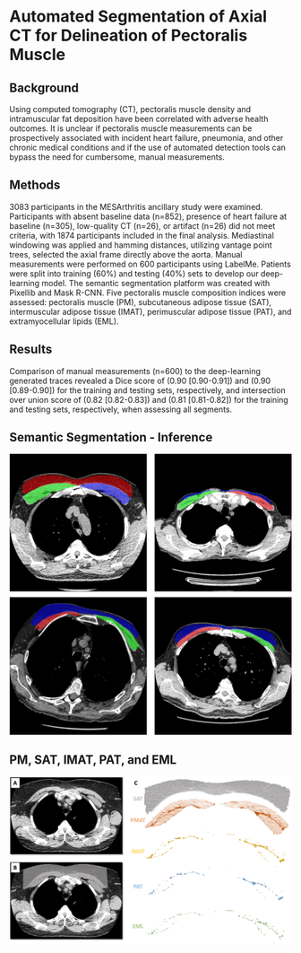 # Automated Segmentation of Axial CT for Delineation of Pectoralis Muscle

## Background
Using computed tomography (CT), pectoralis muscle density and intramuscular fat deposition have been correlated with adverse health outcomes. It is unclear if pectoralis muscle measurements can be prospectively associated with incident heart failure, pneumonia, and other chronic medical conditions and if the use of automated detection tools can bypass the need for cumbersome, manual measurements.

## Methods
3083 participants in the MESArthritis ancillary study were examined. Participants with absent baseline data (n=852), presence of heart failure at baseline (n=305), low-quality CT (n=26), or artifact (n=26) did not meet criteria, with 1874 participants included in the final analysis. Mediastinal windowing was applied and hamming distances, utilizing vantage point trees, selected the axial frame directly above the aorta. Manual measurements were performed on 600 participants using LabelMe. Patients were split into training (60%) and testing (40%) sets to develop our deep-learning model. The semantic segmentation platform was created with Pixellib and Mask R-CNN. Five pectoralis muscle composition indices were assessed: pectoralis muscle (PM), subcutaneous adipose tissue (SAT), intermuscular adipose tissue (IMAT), perimuscular adipose tissue (PAT), and extramyocellular lipids (EML).

## Results
Comparison of manual measurements (n=600) to the deep-learning generated traces revealed a Dice score of (0.90 [0.90-0.91]) and (0.90 [0.89-0.90]) for the training and testing sets, respectively, and intersection over union score of (0.82 [0.82-0.83]) and (0.81 [0.81-0.82]) for the training and testing sets, respectively, when assessing all segments.

## Semantic Segmentation - Inference
![alt text](https://github.com/qahathaway/Automated_Segmentation_PTM-IMAT-SAT/blob/main/Output.jpg)

## PM, SAT, IMAT, PAT, and EML
![alt text](https://github.com/qahathaway/Automated_Segmentation_PTM-IMAT-SAT/blob/main/Features.jpg)
